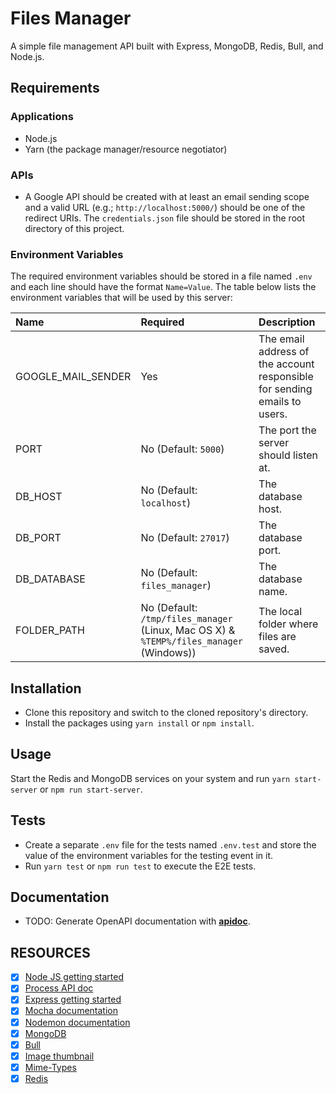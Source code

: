 # Files Manager


A simple file management API built with Express, MongoDB, Redis, Bull, and Node.js.

## Requirements

### Applications

+ Node.js
+ Yarn (the package manager/resource negotiator)

### APIs

+ A Google API should be created with at least an email sending scope and a valid URL (e.g.; `http://localhost:5000/`) should be one of the redirect URIs. The `credentials.json` file should be stored in the root directory of this project.

### Environment Variables

The required environment variables should be stored in a file named `.env` and each line should have the format `Name=Value`. The table below lists the environment variables that will be used by this server:

| Name | Required | Description |
|:-|:-|:-|
| GOOGLE_MAIL_SENDER | Yes | The email address of the account responsible for sending emails to users. |
| PORT | No (Default: `5000`)| The port the server should listen at. |
| DB_HOST | No (Default: `localhost`)| The database host. |
| DB_PORT | No (Default: `27017`)| The database port. |
| DB_DATABASE | No (Default: `files_manager`)| The database name. |
| FOLDER_PATH | No (Default: `/tmp/files_manager` (Linux, Mac OS X) & `%TEMP%/files_manager` (Windows)) | The local folder where files are saved. |

## Installation

+ Clone this repository and switch to the cloned repository's directory.
+ Install the packages using `yarn install` or `npm install`.

## Usage

Start the Redis and MongoDB services on your system and run `yarn start-server` or `npm run start-server`.

## Tests

+ Create a separate `.env` file for the tests named `.env.test` and store the value of the environment variables for the testing event in it.
+ Run `yarn test` or `npm run test` to execute the E2E tests.

## Documentation

+ TODO: Generate OpenAPI documentation with [**apidoc**](https://www.npmjs.com/package/apidoc).

## RESOURCES
+ [x] [Node JS getting started](https://intranet.alxswe.com/rltoken/8jNm2s_LfVKMqR3vHLn_uw)
+ [x] [Process API doc](https://intranet.alxswe.com/rltoken/uYPplj2cPK8pcP0LtV6RuA)
+ [x] [Express getting started](https://intranet.alxswe.com/rltoken/SujfeWKCWmUMomfETjETEg)
+ [x] [Mocha documentation](https://intranet.alxswe.com/rltoken/FzEwplmoZiyGvkgKllZNJw)
+ [x] [Nodemon documentation](https://intranet.alxswe.com/rltoken/pdNNTX0OLugbhxvP3sLgOw)
+ [x] [MongoDB](https://intranet.alxswe.com/rltoken/g1x7y_3GskzVAJBTXcSjmA)
+ [x] [Bull](https://intranet.alxswe.com/rltoken/NkHBpGrxnd0sK_fDPMbihg)
+ [x] [Image thumbnail](https://intranet.alxswe.com/rltoken/KX6cck2nyLpQOTDMLcwxLg)
+ [x] [Mime-Types](https://intranet.alxswe.com/rltoken/j9B0Kc-4HDKLUe88ShbOjQ)
+ [x] [Redis](https://intranet.alxswe.com/rltoken/nqwKRszO8Tkj_ZWW1EFwGw)      